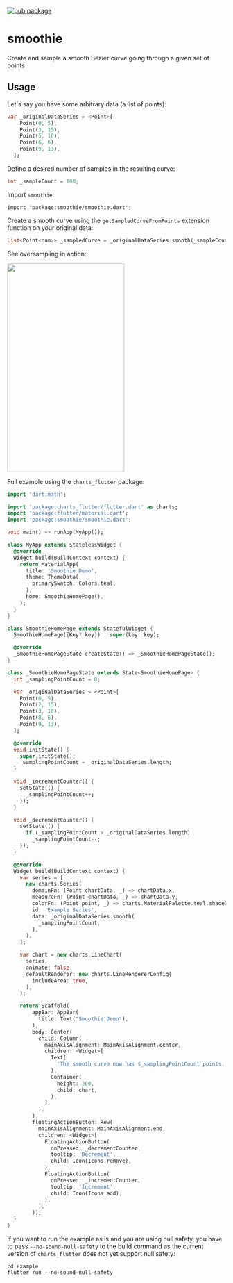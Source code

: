 [![pub package](https://img.shields.io/pub/v/smoothie.svg)](https://pub.dartlang.org/packages/smoothie)

# smoothie

Create and sample a smooth Bézier curve going through a given set of points

## Usage

Let's say you have some arbitrary data (a list of points):

```dart
var _originalDataSeries = <Point>[
    Point(0, 5),
    Point(3, 15),
    Point(5, 10),
    Point(6, 6),
    Point(9, 13),
  ];
```

Define a desired number of samples in the resulting curve:

```dart
int _sampleCount = 100;
```
Import `smoothie`:

```
import 'package:smoothie/smoothie.dart';
```

Create a smooth curve using the `getSampledCurveFromPoints` extension function on your original data:

```dart
List<Point<num>> _sampledCurve = _originalDataSeries.smooth(_sampleCount);
```

See oversampling in action:

<img src="https://raw.githubusercontent.com/alekskuzmin/smoothie/master/example/example.gif" width="270" height="480">

Full example using the `charts_flutter` package:

```dart
import 'dart:math';

import 'package:charts_flutter/flutter.dart' as charts;
import 'package:flutter/material.dart';
import 'package:smoothie/smoothie.dart';

void main() => runApp(MyApp());

class MyApp extends StatelessWidget {
  @override
  Widget build(BuildContext context) {
    return MaterialApp(
      title: 'Smoothie Demo',
      theme: ThemeData(
        primarySwatch: Colors.teal,
      ),
      home: SmoothieHomePage(),
    );
  }
}

class SmoothieHomePage extends StatefulWidget {
  SmoothieHomePage({Key? key}) : super(key: key);

  @override
  _SmoothieHomePageState createState() => _SmoothieHomePageState();
}

class _SmoothieHomePageState extends State<SmoothieHomePage> {
  int _samplingPointCount = 0;

  var _originalDataSeries = <Point>[
    Point(0, 5),
    Point(2, 15),
    Point(3, 10),
    Point(8, 6),
    Point(9, 13),
  ];

  @override
  void initState() {
    super.initState();
    _samplingPointCount = _originalDataSeries.length;
  }

  void _incrementCounter() {
    setState(() {
      _samplingPointCount++;
    });
  }

  void _decrementCounter() {
    setState(() {
      if (_samplingPointCount > _originalDataSeries.length)
        _samplingPointCount--;
    });
  }

  @override
  Widget build(BuildContext context) {
    var series = [
      new charts.Series(
        domainFn: (Point chartData, _) => chartData.x,
        measureFn: (Point chartData, _) => chartData.y,
        colorFn: (Point point, _) => charts.MaterialPalette.teal.shadeDefault,
        id: 'Example Series',
        data: _originalDataSeries.smooth(
          _samplingPointCount,
        ),
      ),
    ];

    var chart = new charts.LineChart(
      series,
      animate: false,
      defaultRenderer: new charts.LineRendererConfig(
        includeArea: true,
      ),
    );

    return Scaffold(
        appBar: AppBar(
          title: Text("Smoothie Demo"),
        ),
        body: Center(
          child: Column(
            mainAxisAlignment: MainAxisAlignment.center,
            children: <Widget>[
              Text(
                'The smooth curve now has $_samplingPointCount points.',
              ),
              Container(
                height: 200,
                child: chart,
              ),
            ],
          ),
        ),
        floatingActionButton: Row(
          mainAxisAlignment: MainAxisAlignment.end,
          children: <Widget>[
            FloatingActionButton(
              onPressed: _decrementCounter,
              tooltip: 'Decrement',
              child: Icon(Icons.remove),
            ),
            FloatingActionButton(
              onPressed: _incrementCounter,
              tooltip: 'Increment',
              child: Icon(Icons.add),
            ),
          ],
        ));
  }
}
```

If you want to run the example as is and you are using null safety, you have to pass `--no-sound-null-safety` to the build command as the current version of `charts_flutter` does not yet support null safety:
```console
cd example
flutter run --no-sound-null-safety
```

